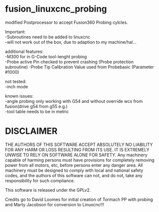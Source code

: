 # fusion_linuxcnc_probing

modified Postprocessor to accept Fusion360 Probing cylcles.

Important:  
-Subroutines need to be added to linuxcnc  
-will not work out of the box, due to adaption to my machine/hal...  

additional features:  
-M300 for in G-Code tool-lenght probing  
-Probe active Pin checked to prevent crashing  (Probe protection subroutine)
-Probe Tip Calibration Value used from Probebasic  (Parameter #1000)


not tested:  
-inch mode

known issues:  
-angle probing only working with G54 and without override wcs from fusion(drive g54 from g55 e.g.)  
-tool table needs to be in metric


# DISCLAIMER  
THE AUTHORS OF THIS SOFTWARE ACCEPT ABSOLUTELY NO LIABILITY FOR ANY HARM OR LOSS RESULTING FROM ITS USE. IT IS EXTREMELY UNWISE TO RELY ON SOFTWARE ALONE FOR SAFETY. Any machinery capable of harming persons must have provisions for completely removing power from all motors, etc, before persons enter any danger area. All machinery must be designed to comply with local and national safety codes, and the authors of this software can not, and do not, take any responsibility for such compliance.

This software is released under the GPLv2.

Credits go to  David Loomes for initial creation of Tormach PP with probing and Marty Jacobson for conversion to Linuxcnc!!!
